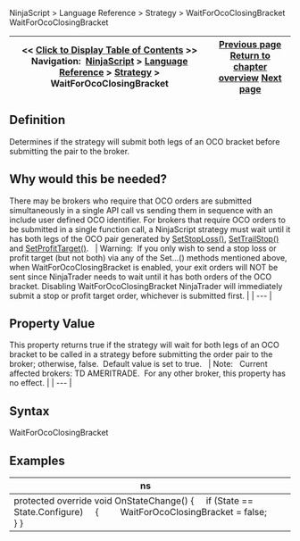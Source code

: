 ﻿
NinjaScript > Language Reference > Strategy > WaitForOcoClosingBracket
WaitForOcoClosingBracket

| << [Click to Display Table of Contents](waitforococlosingbracket.md) >> **Navigation:**     [NinjaScript](ninjascript.md) > [Language Reference](language_reference_wip.md) > [Strategy](strategy.md) > WaitForOcoClosingBracket | [Previous page](ulcer.md) [Return to chapter overview](strategy.md) [Next page](superdom_column.md) |
| --- | --- |

## Definition
Determines if the strategy will submit both legs of an OCO bracket before submitting the pair to the broker.
 
## Why would this be needed?
There may be brokers who require that OCO orders are submitted simultaneously in a single API call vs sending them in sequence with an include user defined OCO identifier. For brokers that require OCO orders to be submitted in a single function call, a NinjaScript strategy must wait until it has both legs of the OCO pair generated by [SetStopLoss()](setstoploss.md), [SetTrailStop()](settrailstop.md) and [SetProfitTarget()](setprofittarget.md).
 
| Warning:  If you only wish to send a stop loss or profit target (but not both) via any of the Set...() methods mentioned above, when WaitForOcoClosingBracket is enabled, your exit orders will NOT be sent since NinjaTrader needs to wait until it has both orders of the OCO bracket. Disabling WaitForOcoClosingBracket NinjaTrader will immediately submit a stop or profit target order, whichever is submitted first. |
| --- |

## Property Value
This property returns true if the strategy will wait for both legs of an OCO bracket to be called in a strategy before submitting the order pair to the broker; otherwise, false.  Default value is set to true.
 
| Note:   Current affected brokers: TD AMERITRADE.  For any other broker, this property has no effect. |
| --- |

## Syntax
WaitForOcoClosingBracket
 
## 
## Examples
| ns |  |
| --- | --- |
| protected override void OnStateChange() {      if (State == State.Configure)      {          WaitForOcoClosingBracket = false;      } } | |

